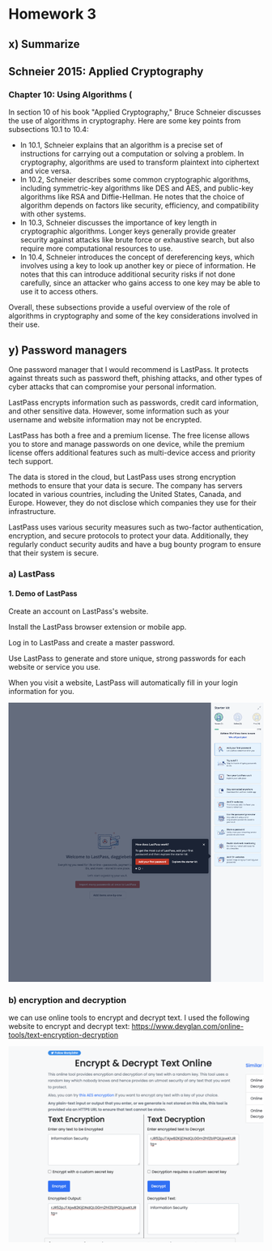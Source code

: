 # Homework 3

## x) Summarize

## Schneier 2015: Applied Cryptography

### Chapter 10: Using Algorithms (



In section 10 of his book "Applied Cryptography," Bruce Schneier discusses the use of algorithms in cryptography. Here are some key points from subsections 10.1 to 10.4:

- In 10.1, Schneier explains that an algorithm is a precise set of instructions for carrying out a computation or solving a problem. In cryptography, algorithms are used to transform plaintext into ciphertext and vice versa.
- In 10.2, Schneier describes some common cryptographic algorithms, including symmetric-key algorithms like DES and AES, and public-key algorithms like RSA and Diffie-Hellman. He notes that the choice of algorithm depends on factors like security, efficiency, and compatibility with other systems.
- In 10.3, Schneier discusses the importance of key length in cryptographic algorithms. Longer keys generally provide greater security against attacks like brute force or exhaustive search, but also require more computational resources to use.
- In 10.4, Schneier introduces the concept of dereferencing keys, which involves using a key to look up another key or piece of information. He notes that this can introduce additional security risks if not done carefully, since an attacker who gains access to one key may be able to use it to access others.

Overall, these subsections provide a useful overview of the role of algorithms in cryptography and some of the key considerations involved in their use.

## y) Password managers


One password manager that I would recommend is LastPass. It protects against threats such as password theft, phishing attacks, and other types of cyber attacks that can compromise your personal information.

LastPass encrypts information such as passwords, credit card information, and other sensitive data. However, some information such as your username and website information may not be encrypted.

LastPass has both a free and a premium license. The free license allows you to store and manage passwords on one device, while the premium license offers additional features such as multi-device access and priority tech support.

The data is stored in the cloud, but LastPass uses strong encryption methods to ensure that your data is secure. The company has servers located in various countries, including the United States, Canada, and Europe. However, they do not disclose which companies they use for their infrastructure.

LastPass uses various security measures such as two-factor authentication, encryption, and secure protocols to protect your data. Additionally, they regularly conduct security audits and have a bug bounty program to ensure that their system is secure.

### a) LastPass

#### 1. Demo of LastPass

Create an account on LastPass's website.

Install the LastPass browser extension or mobile app.

Log in to LastPass and create a master password.

Use LastPass to generate and store unique, strong passwords for each website or service you use.

When you visit a website, LastPass will automatically fill in your login information for you.

![Screenshot 1](screenshots/1.png)

### b) encryption and decryption

we can use online tools to encrypt and decrypt text. I used the following website to encrypt and decrypt text: https://www.devglan.com/online-tools/text-encryption-decryption

![Screenshot 2](screenshots/2.png)



